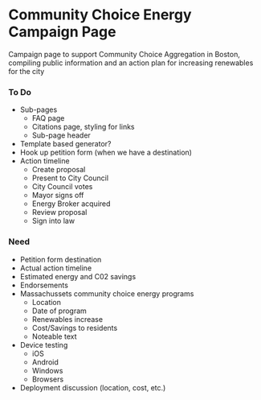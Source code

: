 # Community Choice Energy Campaign Page
Campaign page to support Community Choice Aggregation in Boston, compiling
public information and an action plan for increasing renewables for the
city

### To Do
- Sub-pages
    - FAQ page
    - Citations page, styling for links
    - Sub-page header
- Template based generator?
- Hook up petition form (when we have a destination)
- Action timeline
  - Create proposal
  - Present to City Council
  - City Council votes
  - Mayor signs off
  - Energy Broker acquired
  - Review proposal
  - Sign into law

### Need
- Petition form destination
- Actual action timeline
- Estimated energy and C02 savings
- Endorsements
- Massachussets community choice energy programs
  - Location
  - Date of program
  - Renewables increase
  - Cost/Savings to residents
  - Noteable text
- Device testing
  - iOS
  - Android
  - Windows
  - Browsers
- Deployment discussion (location, cost, etc.)
